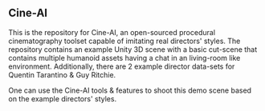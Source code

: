 ## Cine-AI

This is the repository for Cine-AI, an open-sourced procedural cinematography toolset capable of imitating real directors' styles. The repository
contains an example Unity 3D scene with a basic cut-scene that contains multiple humanoid assets having a chat in an living-room like environment.
Additionally, there are 2 example director data-sets for Quentin Tarantino & Guy Ritchie.

One can use the Cine-AI tools & features to shoot this demo scene based on the example directors' styles.
